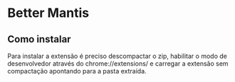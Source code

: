 # Better Mantis

## Como instalar

Para instalar a extensão é preciso descompactar o zip, habilitar o modo de desenvolvedor através do chrome://extensions/ e carregar a extensão sem compactação apontando para a pasta extraída.
